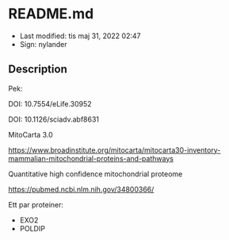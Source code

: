 # README.md

- Last modified: tis maj 31, 2022  02:47
- Sign: nylander

## Description

Pek:

DOI: 10.7554/eLife.30952

DOI: 10.1126/sciadv.abf8631



MitoCarta 3.0

<https://www.broadinstitute.org/mitocarta/mitocarta30-inventory-mammalian-mitochondrial-proteins-and-pathways>


Quantitative high confidence mitochondrial proteome

<https://pubmed.ncbi.nlm.nih.gov/34800366/>


Ett par proteiner:

- EXO2
- POLDIP
